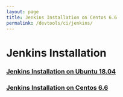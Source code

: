 ```yaml
---
layout: page
title: Jenkins Installation on Centos 6.6
permalink: /devtools/ci/jenkins/
---
```


# Jenkins Installation

### [Jenkins Installation on Ubuntu 18.04](/devtools/ci/jenkins/install/ubuntu/18.04/)

### [Jenkins Installation on Centos 6.6](/devtools/ci/jenkins/install/centos/6/)
